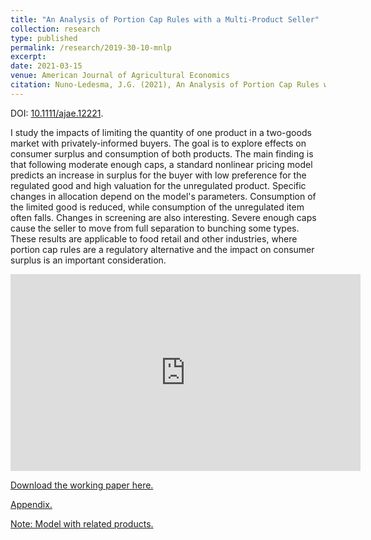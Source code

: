 ```yaml
---
title: "An Analysis of Portion Cap Rules with a Multi-Product Seller"
collection: research
type: published
permalink: /research/2019-30-10-mnlp
excerpt:
date: 2021-03-15
venue: American Journal of Agricultural Economics
citation: Nuno‐Ledesma, J.G. (2021), An Analysis of Portion Cap Rules with a Multiproduct Seller. American Journal of Agricultural Economics.
---
```


DOI: [10.1111/ajae.12221](https://doi.org/10.1111/ajae.12221).

I study the impacts of limiting the quantity of one product in a two-goods market with privately-informed buyers. The goal is to explore effects on consumer surplus and consumption of both products. The main finding is that following moderate enough caps, a standard nonlinear pricing model predicts an increase in surplus for the buyer with low preference for the regulated good and high valuation for the unregulated product. Specific changes in allocation depend on the model's parameters. Consumption of the limited good is reduced, while consumption of the unregulated item often falls.  Changes in screening are also interesting. Severe enough caps cause the seller to move from full separation to bunching some types. These results are applicable to food retail and other industries, where portion cap rules are a regulatory alternative and the impact on consumer surplus is an important consideration. 

<iframe width="560" height="315" src="https://www.youtube.com/embed/RF24TWyw0q0" title="YouTube video player" frameborder="0" allow="accelerometer; autoplay; clipboard-write; encrypted-media; gyroscope; picture-in-picture" allowfullscreen></iframe>


[Download the working paper here.](https://jgnunol.github.io/files/multicap.pdf) 


[Appendix.](https://jgnunol.github.io/files/multicapAppendix.pdf)


[Note: Model with related products.](https://jgnunol.github.io/files/multicapNote.pdf)
